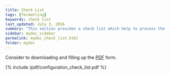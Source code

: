 ```yaml
---
title: Check List
tags: [formatting]
keywords: check list
last_updated: July 3, 2016
summary: "This section provides a check list which help to process the installation of an HPC cluster"
sidebar: mydoc_sidebar
permalink: mydoc_check_list.html
folder: mydoc
---
```


Consider to downloading and filling up the [PDF](pdf/configuration_check_list.pdf) form.

{% include /pdf/configuration_check_list.pdf %}
